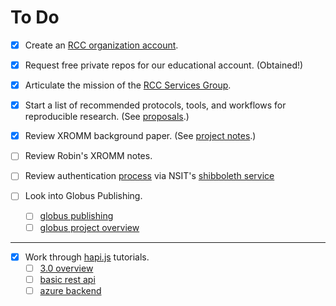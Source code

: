 # To Do

- [x] Create an [RCC organization account](https://github.com/rcc-uchicago).

- [x] Request free private repos for our educational account. (Obtained!)

- [x] Articulate the mission of the [RCC Services Group](services/README.md).

- [x] Start a list of recommended protocols, tools, and workflows for
  reproducible research. (See [proposals](proposals.md).)

- [x] Review XROMM background paper. (See [project notes](projects/xromm.md).)

- [ ] Review Robin's XROMM notes.

- [ ] Review authentication [process](https://wiki.uchicago.edu/display/idm/Shibboleth+information+for+new+deployers#) via NSIT's [shibboleth service](http://answers.uchicago.edu/page.php?id=16208)

- [ ] Look into Globus Publishing.
  - [ ] [globus publishing](https://www.globus.org/data-publication)
  - [ ] [globus project overview](http://www.slideshare.net/ianfoster/140415-globus-worldkeynote)

---

- [x] Work through [hapi.js](http://hapijs.com/getting-started) tutorials.
  - [ ] [3.0 overview](https://medium.com/the-javascript-collection/the-pursuit-of-hapi-ness-d82777afaa4b)
  - [ ] [basic rest api](http://blog.modulus.io/nodejs-and-hapi-create-rest-api)
  - [ ] [azure backend](http://weblogs.asp.net/shijuvarghese/building-an-api-in-node-js-using-hapi-js-and-azure-table)
